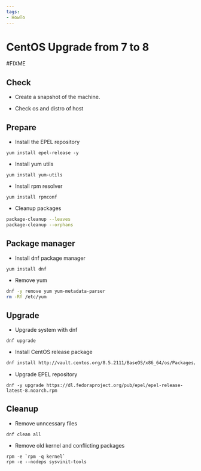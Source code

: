 ```yaml
---
tags:
- HowTo
---
```

# CentOS Upgrade from 7 to 8

#FIXME 

## Check

* Create a snapshot of the machine.

* Check os and distro of host

## Prepare

* Install the EPEL repository

`yum install epel-release -y`

* Install yum utils

`yum install yum-utils`

* Install rpm resolver

`yum install rpmconf`

* Cleanup packages

```bash
package-cleanup --leaves
package-cleanup --orphans
```

## Package manager

* Install dnf package manager

`yum install dnf`

* Remove yum

```bash
dnf -y remove yum yum-metadata-parser
rm -Rf /etc/yum
```

## Upgrade

* Upgrade system with dnf

`dnf upgrade`

* Install CentOS release package

```bash
dnf install http://vault.centos.org/8.5.2111/BaseOS/x86_64/os/Packages/{centos-linux-repos-8-3.el8.noarch.rpm,centos-linux-release-8.5-1.2111.el8.noarch.rpm,centos-gpg-keys-8-3.el8.noarch.rpm}
```

* Upgrade EPEL repository

`dnf -y upgrade https://dl.fedoraproject.org/pub/epel/epel-release-latest-8.noarch.rpm`

## Cleanup

* Remove unncessary files

`dnf clean all`

* Remove old kernel and conflicting packages

```
rpm -e `rpm -q kernel`
rpm -e --nodeps sysvinit-tools
```